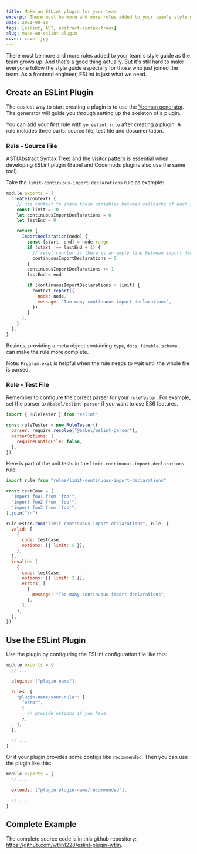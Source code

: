 ```yaml
---
title: Make an ESLint plugin for your team
excerpt: There must be more and more rules added to your team's style guide as the team grows up. And that's a good thing actually. But it's still hard to make everyone follow the style guide especially for those who just joined the team. As a frontend engineer, ESLint is just what we need.
date: 2021-08-18
tags: [eslint, AST, abstract-syntax-trees]
slug: make-an-eslint-plugin
cover: cover.jpg
---
```


There must be more and more rules added to your team's style guide as the team grows up. And that's a good thing actually. But it's still hard to make everyone follow the style guide especially for those who just joined the team. As a frontend engineer, ESLint is just what we need.

## Create an ESLint Plugin

The easiest way to start creating a plugin is to use the [Yeoman generator](https://www.npmjs.com/package/generator-eslint). The generator will guide you through setting up the skeleton of a plugin.

You can add your first rule with `yo eslint:rule` after creating a plugin. A rule includes three parts: source file, test file and documentation.

### Rule - Source File

[AST](https://en.wikipedia.org/wiki/Abstract_syntax_tree)(Abstract Syntax Tree) and the [visitor pattern](https://en.wikipedia.org/wiki/Visitor_pattern) is essential when developing ESLint plugin (Babel and Codemods plugins also use the same tool).

Take the `limit-continuous-import-declarations` rule as example:

```js
module.exports = {
  create(context) {
    // use context to share these variables between callbacks of each selectors while traversing the abstract syntax tree.
    const limit = 10
    let continuousImportDeclarations = 0
    let lastEnd = 0

    return {
      ImportDeclaration(node) {
        const [start, end] = node.range
        if (start !== lastEnd + 1) {
          // reset counter if there is an empty line between import declarations
          continuousImportDeclarations = 0
        }
        continuousImportDeclarations += 1
        lastEnd = end

        if (continuousImportDeclarations > limit) {
          context.report({
            node: node,
            message: "Too many continuous import declarations",
          })
        }
      },
    }
  },
}
```

Besides, providing a meta object containing `type`, `docs`, `fixable`, `schema`... can make the rule more complete.

Note: `Program:exit` is helpful when the rule needs to wait until the whole file is parsed.

### Rule - Test File

Remember to configure the correct parser for your `ruleTester`. For example, set the parser to `@babel/eslint-parser` if you want to use ES6 features.

```js
import { RuleTester } from "eslint"

const ruleTester = new RuleTester({
  parser: require.resolve("@babel/eslint-parser"),
  parserOptions: {
    requireConfigFile: false,
  },
})
```

Here is part of the unit tests in the `limit-continuous-import-declarations` rule:

```js
import rule from "rules/limit-continuous-import-declarations"

const testCase = [
  "import foo1 from 'foo'",
  "import foo2 from 'foo'",
  "import foo3 from 'foo'",
].join("\n")

ruleTester.run("limit-continuous-import-declarations", rule, {
  valid: [
    {
      code: testCase,
      options: [{ limit: 5 }],
    },
  ],
  invalid: [
    {
      code: testCase,
      options: [{ limit: 2 }],
      errors: [
        {
          message: "Too many continuous import declarations",
        },
      ],
    },
  ],
})
```

## Use the ESLint Plugin

Use the plugin by configuring the ESLint configuration file like this:

```js
module.exports = {
  // ...

  plugins: ["plugin-name"],

  rules: {
    "plugin-name/your-rule": [
      "error",
      {
        // provide options if you have
      },
    ],
  },

  // ...
}
```

Or if your plugin provides some configs like `recommended`. Then you can use the plugin like this:

```js
module.exports = {
  // ...

  extends: ["plugin:plugin-name/recommended"],

  // ...
}
```

## Complete Example

The complete source code is in this github repository: https://github.com/wtlin1228/eslint-plugin-wtlin.

